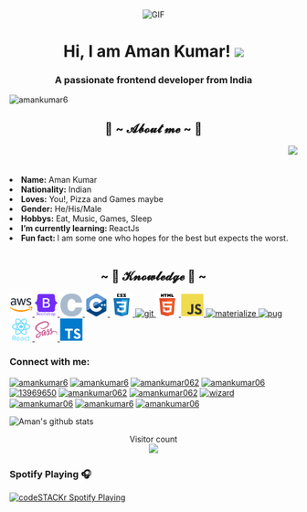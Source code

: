 <div align="center">
<img align="center" alt="GIF" height="250px" src="https://media.giphy.com/media/du3J3cXyzhj75IOgvA/giphy.gif" />

# Hi, I am Aman Kumar! <img src="https://media.giphy.com/media/mGcNjsfWAjY5AEZNw6/giphy.gif" width="50">

</div>

<h3 align="center">A passionate frontend developer from India</h3>

<p align="left"> <img src="https://komarev.com/ghpvc/?username=amankumar6&label=Profile%20views&color=0e75b6&style=flat" alt="amankumar6" /> </p>

<div>
    <h2 align="center"> 🦊 ~ 𝓐𝓫𝓸𝓾𝓽 𝓶𝓮 ~ 🦊 </h2>
    <img src="https://media.giphy.com/media/SWoSkN6DxTszqIKEqv/giphy.gif" align="right">
    <br><br><br>
    <li>
        <b>Name:</b> Aman Kumar
    </li>
    <li>
        <b>Nationality:</b> Indian
    </li>
    <li>
        <b>Loves:</b> You!, Pizza and Games maybe 
    </li>
    <li>
        <b>Gender:</b> He/His/Male
    </li>
    <li>
        <b>Hobbys:</b> Eat, Music, Games, Sleep
    </li>
    <li>
        <b>I’m currently learning: </b> ReactJs
    </li>
    <li>
        <b>Fun fact: </b> I am some one who hopes for the best but expects the worst.
    </li>
    <br>
</div>


<h2 align="center"> ~ 📇 𝓚𝓷𝓸𝔀𝓵𝓮𝓭𝓰𝓮 📇 ~ </h2>
<p align="left"> <a href="https://aws.amazon.com" target="_blank"> <img src="https://raw.githubusercontent.com/devicons/devicon/master/icons/amazonwebservices/amazonwebservices-original-wordmark.svg" alt="aws" width="40" height="40"/> </a> <a href="https://getbootstrap.com" target="_blank"> <img src="https://raw.githubusercontent.com/devicons/devicon/master/icons/bootstrap/bootstrap-plain-wordmark.svg" alt="bootstrap" width="40" height="40"/> </a> <a href="https://www.cprogramming.com/" target="_blank"> <img src="https://raw.githubusercontent.com/devicons/devicon/master/icons/c/c-original.svg" alt="c" width="40" height="40"/> </a> <a href="https://www.w3schools.com/cpp/" target="_blank"> <img src="https://raw.githubusercontent.com/devicons/devicon/master/icons/cplusplus/cplusplus-original.svg" alt="cplusplus" width="40" height="40"/> </a> <a href="https://www.w3schools.com/css/" target="_blank"> <img src="https://raw.githubusercontent.com/devicons/devicon/master/icons/css3/css3-original-wordmark.svg" alt="css3" width="40" height="40"/> </a> <a href="https://git-scm.com/" target="_blank"> <img src="https://www.vectorlogo.zone/logos/git-scm/git-scm-icon.svg" alt="git" width="40" height="40"/> </a> <a href="https://www.w3.org/html/" target="_blank"> <img src="https://raw.githubusercontent.com/devicons/devicon/master/icons/html5/html5-original-wordmark.svg" alt="html5" width="40" height="40"/> </a> <a href="https://developer.mozilla.org/en-US/docs/Web/JavaScript" target="_blank"> <img src="https://raw.githubusercontent.com/devicons/devicon/master/icons/javascript/javascript-original.svg" alt="javascript" width="40" height="40"/> </a> <a href="https://materializecss.com/" target="_blank"> <img src="https://raw.githubusercontent.com/prplx/svg-logos/5585531d45d294869c4eaab4d7cf2e9c167710a9/svg/materialize.svg" alt="materialize" width="40" height="40"/> </a> <a href="https://pugjs.org" target="_blank"> <img src="https://cdn.worldvectorlogo.com/logos/pug.svg" alt="pug" width="40" height="40"/> </a> <a href="https://reactjs.org/" target="_blank"> <img src="https://raw.githubusercontent.com/devicons/devicon/master/icons/react/react-original-wordmark.svg" alt="react" width="40" height="40"/> </a> <a href="https://sass-lang.com" target="_blank"> <img src="https://raw.githubusercontent.com/devicons/devicon/master/icons/sass/sass-original.svg" alt="sass" width="40" height="40"/> </a> <a href="https://www.typescriptlang.org/" target="_blank"> <img src="https://raw.githubusercontent.com/devicons/devicon/master/icons/typescript/typescript-original.svg" alt="typescript" width="40" height="40"/> </a> </p>

<h3 align="left">Connect with me:</h3>
<p align="left">
<a href="https://codepen.io/amankumar6" target="blank"><img align="center" src="https://cdn.jsdelivr.net/npm/simple-icons@3.0.1/icons/codepen.svg" alt="amankumar6" height="30" width="40" /></a>
<a href="https://dev.to/amankumar6" target="blank"><img align="center" src="https://cdn.jsdelivr.net/npm/simple-icons@3.0.1/icons/dev-dot-to.svg" alt="amankumar6" height="30" width="40" /></a>
<a href="https://twitter.com/amankumar062" target="blank"><img align="center" src="https://cdn.jsdelivr.net/npm/simple-icons@3.0.1/icons/twitter.svg" alt="amankumar062" height="30" width="40" /></a>
<a href="https://linkedin.com/in/amankumar06" target="blank"><img align="center" src="https://cdn.jsdelivr.net/npm/simple-icons@3.0.1/icons/linkedin.svg" alt="amankumar06" height="30" width="40" /></a>
<a href="https://stackoverflow.com/users/13969650" target="blank"><img align="center" src="https://cdn.jsdelivr.net/npm/simple-icons@3.0.1/icons/stackoverflow.svg" alt="13969650" height="30" width="40" /></a>
<a href="https://fb.com/amankumar062" target="blank"><img align="center" src="https://cdn.jsdelivr.net/npm/simple-icons@3.0.1/icons/facebook.svg" alt="amankumar062" height="30" width="40" /></a>
<a href="https://instagram.com/amankumar062" target="blank"><img align="center" src="https://cdn.jsdelivr.net/npm/simple-icons@3.0.1/icons/instagram.svg" alt="amankumar062" height="30" width="40" /></a>
<a href="https://www.youtube.com/c/wizard" target="blank"><img align="center" src="https://cdn.jsdelivr.net/npm/simple-icons@3.0.1/icons/youtube.svg" alt="wizard" height="30" width="40" /></a>
<a href="https://www.hackerrank.com/amankumar06" target="blank"><img align="center" src="https://cdn.jsdelivr.net/npm/simple-icons@3.0.1/icons/hackerrank.svg" alt="amankumar06" height="30" width="40" /></a>
<a href="https://codeforces.com/profile/amankumar6" target="blank"><img align="center" src="https://cdn.jsdelivr.net/npm/simple-icons@3.0.1/icons/codeforces.svg" alt="amankumar6" height="30" width="40" /></a>
<a href="https://auth.geeksforgeeks.org/user/amankumar06" target="blank"><img align="center" src="https://cdn.jsdelivr.net/npm/simple-icons@3.0.1/icons/geeksforgeeks.svg" alt="amankumar06" height="30" width="40" /></a>
</p>



![Aman's github stats](https://bad-apple-github-readme.vercel.app/api?show_bg=1&username=amankumar6)


<p align="center"> 
  Visitor count<br>
  <img src="https://profile-counter.glitch.me/amankumar6/count.svg" />
</p>


### Spotify Playing 🎧

[<img src="https://now-playing-codestackr.vercel.app/api/spotify-playing" alt="codeSTACKr Spotify Playing" width="350" />](https://open.spotify.com/user/swyqyimdc12jajde4vpwd2x1b)
